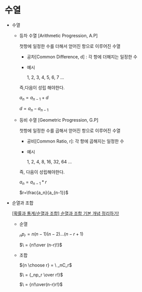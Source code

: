 # 수열

- 수열
    - 등차 수열 [Arithmetic Progression, A.P]

        첫항에 일정한 수를 더해서 얻어진 항으로 이루어진 수열

        - 공차[Common Difference, d] : 각 항에 더해지는 일정한 수
        - 예시

            1, 2, 3, 4, 5, 6, 7 ...


        즉,다음이 성립 해야한다.

        $a_n = a_{n-1}+d$

        $d=a_n-a_{n-1}$


    - 등비 수열 [Geometric Progression, G.P]

        첫항에 일정한 수를 곱해서 얻어진 항으로 이루어진 수열

        - 공비[Common Ratio, r]: 각 항에 곱해지는 일정한 수
        - 예시

            1, 2, 4, 8, 16, 32, 64 ...


        즉, 다음이 성립해야한다.

        $a_n=a_{n-1} * r$

        $r=\frac{a_n}{a_{n-1}}$

- 순열과 조합

    [[확률과 통계/순열과 조합] 순열과 조합 기본 개념 정리하기!](https://m.blog.naver.com/PostView.naver?isHttpsRedirect=true&blogId=pss2072&logNo=220825832581)

    - 순열

        $_np_r = n(n-1)(n-2)...(n-r+1)$

         $\ = {n!\over (n-r)!}$

    - 조합

        ${n \choose r} = \ _nC_r$

        $\ = {_np_r \over r!}$

        $\ = {n!\over(n-r)r!}$
